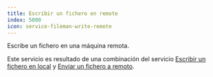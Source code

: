 ```yaml
---
title: Escribir un fichero en remote
index: 5000
icon: service-fileman-write-remote
---
```


Escribe un fichero en una máquina remota.

Este servicio es resultado de una combinación del servicio [Escribir un fichero en
local](/rules/palette/job/write-local-file) y [Enviar un fichero a remoto](/rules/palette/job/ship-file).
